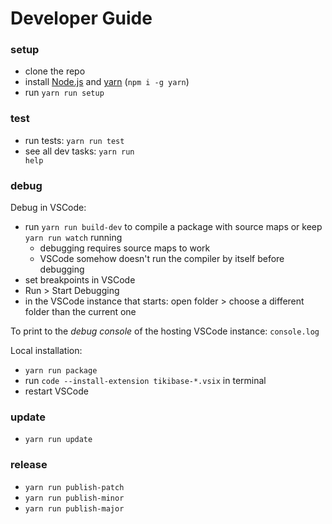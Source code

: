 # Developer Guide

### setup

- clone the repo
- install [Node.js](https://nodejs.org) and [yarn](https://classic.yarnpkg.com)
  (`npm i -g yarn`)
- run <code type="npm/script-name">yarn run setup</code>

### test

- run tests: <code type="npm/script-name">yarn run test</code>
- see all dev tasks: <code type="npm/script-name">yarn run help</code>

### debug

Debug in VSCode:

- run <code type="npm/script-name">yarn run build-dev</code> to compile a
  package with source maps or keep <code type="npm/script-name">yarn run
  watch</code> running
  - debugging requires source maps to work
  - VSCode somehow doesn't run the compiler by itself before debugging
- set breakpoints in VSCode
- Run > Start Debugging
- in the VSCode instance that starts: open folder > choose a different folder
  than the current one

To print to the _debug console_ of the hosting VSCode instance: `console.log`

Local installation:

- <code type="npm/script-name">yarn run package</code>
- run `code --install-extension tikibase-*.vsix` in terminal
- restart VSCode

### update

- <code type="npm/script-name">yarn run update</code>

### release

- <code type="npm/script-name">yarn run publish-patch</code>
- <code type="npm/script-name">yarn run publish-minor</code>
- <code type="npm/script-name">yarn run publish-major</code>
